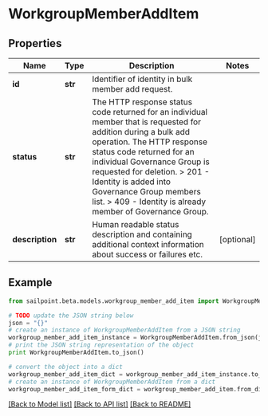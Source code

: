 # WorkgroupMemberAddItem


## Properties
Name | Type | Description | Notes
------------ | ------------- | ------------- | -------------
**id** | **str** | Identifier of identity in bulk member add request. | 
**status** | **str** |  The HTTP response status code returned for an individual member that is requested for addition during a bulk add operation.   The HTTP response status code returned for an individual Governance Group is requested for deletion.   &gt; 201   - Identity is added into Governance Group members list.  &gt; 409   - Identity is already member of  Governance Group.  | 
**description** | **str** | Human readable status description and containing additional context information about success or failures etc.  | [optional] 

## Example

```python
from sailpoint.beta.models.workgroup_member_add_item import WorkgroupMemberAddItem

# TODO update the JSON string below
json = "{}"
# create an instance of WorkgroupMemberAddItem from a JSON string
workgroup_member_add_item_instance = WorkgroupMemberAddItem.from_json(json)
# print the JSON string representation of the object
print WorkgroupMemberAddItem.to_json()

# convert the object into a dict
workgroup_member_add_item_dict = workgroup_member_add_item_instance.to_dict()
# create an instance of WorkgroupMemberAddItem from a dict
workgroup_member_add_item_form_dict = workgroup_member_add_item.from_dict(workgroup_member_add_item_dict)
```
[[Back to Model list]](../README.md#documentation-for-models) [[Back to API list]](../README.md#documentation-for-api-endpoints) [[Back to README]](../README.md)


